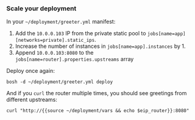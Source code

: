 ###  Scale your deployment

In your `~/deployment/greeter.yml` manifest:

1. Add the `10.0.0.103` IP from the private static pool to `jobs[name=app][networks=private].static_ips`.
2. Increase the number of instances in `jobs[name=app].instances` by 1.
3. Append `10.0.0.103:8080` to the `jobs[name=router].properties.upstreams` array

Deploy once again:

```
bosh -d ~/deployment/greeter.yml deploy
```

And if you `curl` the router multiple times, you should see greetings from different upstreams:

```
curl "http://{{source ~/deployment/vars && echo $eip_router}}:8080"
```
